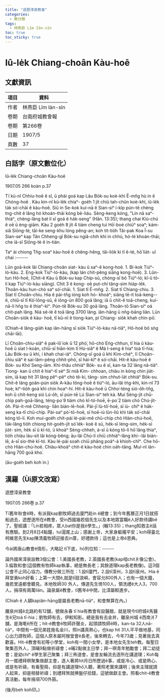 ```yaml
---
title: "遊歷漳泉教會"
categories:
  - 無分類
tags:
  - 林燕臣 Lîm Iàn-sîn
toc: true
toc_sticky: true
---
```


# Iû-le̍k Chiang-choân Kàu-hoē

## 文獻資訊

| 項目 | 資料 |
|---|---|
| 作者 | 林燕臣 Lîm Iàn-sîn |
| 卷期 | 台南府城教會報 |
| 卷期 | 第266卷 |
| 日期 | 1907/5 |
| 頁數 | 37 |

## 白話字（原文數位化）

Iû-le̍k Chiang-choân Kàu-hoē

1907.05 266 koàn p.37

Tī kū-nî Chhiu-hoē ê sî, ū phài goá kap Lâu Bo̍k-su koè-khì Ē-mn̂g hù in ê Chóng-hoē . Kàu kin-nî kū-le̍k chiaⁿ- goe̍h 1 ji̍t chiū tah-chûn koè-khì, iû-le̍k ta̍k só͘-chāi ê kàu-hoē. Siū in Se-kok kuí-nā ê Sian-siⁿ í-ki̍p pún-tē chèng tng-chit ê lâng hó khoán-thāi kóng bē-liáu. Sèng-keng kóng, "Lín nā saⁿ-thiàⁿ, chèng-lâng bat lí sī goá ê ha̍k-seng" (Hān. 13:35); thang chai Kiù-chú ê oē ū èng-giām. Kàu 2 goe̍h 8 ji̍t 4 tiám cheng tuì Hō͘-boé chiūⁿ soaⁿ; kám-siā Siōng-tè, tāi-ke seng-khu lóng pêng-an; koh tit-tio̍h Tâi-pak Koa Î-su Sian-seⁿ kap Tân Chheng-gī Bo̍k-su ngiâ-chih khì in chhù, hó-lé khoán-thāi; che iā-sī Siōng-tè ê in-tián.

Taⁿ ài chiong Tn̂g-soaⁿ kàu-hoē ê chêng-hêng, tāi-lio̍k kì tī ē-té, hō͘ lia̍t- uī chai :------

Lūn goā-kok lâi Chiang-choân siat- kàu ū saⁿ-ê kong-hoē. 1. Bí-kok Tiúⁿ- ló-kàu. 2. Eng-kok Tiúⁿ-ló-kàu, (kap lán chit-pêng siāng kong-hoē). 3. Lûn-tun Hô-hoē, (Chit-ê Kàu ū Bo̍k-su kap Chip-sū, chóng-sī bô Tiúⁿ-ló; kî-û tō-lí kap Tiúⁿ-ló-kàu siāng). Chit 3 ê kong- oē put-chí tâng-sim hia̍p-le̍k. Thoân-kàu hun-chò saⁿ só͘-chāi. 1. Siat tī Ē-mn̂g. 2. Siat tī Chiang-chiu. 3. Siat tī Choân-chiu. Hia ê pài-tn̂g ióng koh hó- khoàⁿ; siāng tē-it toā-keng--ê, chiū-sī tī Kó͘-lōng-sū, ē iông-ún 800 goā lâng; iā ū chi̍t-ê toā-cheng, kuí-nā-lí hn̄g to ē thiaⁿ-kìⁿ. Pún-tē Bo̍k-su 30 goā lâng. Thoân-tō Sian-siⁿ oá chi̍t-pah lâng. Niá sé-lé ê toā lâng 3700 lâng. iân-hāng ū nn̄g-bāng liân. Lūn Choân-sio̍k ê kàu- hoē, tī kū-nî ê tiong-kan, pí Chiang- sio̍k khah chìn-pō͘.

(Chiah-ê lâng-gia̍h kap iân-hāng sī sio̍k Tiúⁿ-ló-kàu nā-tiāⁿ, Hô-hoē bô sǹg chāi-lāi).

Lī Choân-chiu-siâⁿ ê pak-lō͘ iok ū 12 phò͘, hō-chò Eńg-chhun, tī hia ū kàu- hoē ū siat I-koán, chiū-sī hiān-kim tī Hú-siâⁿ ê Má I-seng ê hiaⁿ toà tī-hia; Lâu Bo̍k-su ū khì, i khah chai-iáⁿ. Chóng-sī goá ū khì Kim-chéⁿ, lī Choân- chiu siâⁿ ê sai-lâm-pêng chhit-phò͘, sī hái-kîⁿ ê só͘-chāi. Hit-ê kàu-hoē ê Bo̍k- su Khó͘ Seng-iām. Khí-thâu chhiáⁿ Bo̍k- su ê sî, kan-ta 32 lâng nā-tiāⁿ. Tiong- kan ū chi̍t ê hiaⁿ-tī sèⁿ Si miâ Kim- chhoan, chiàu in kóng chin jia̍t-sim, iā kap hit 31 lâng pêⁿ-pêⁿ chò tē-ki, tâng- sim chhut-la̍t chhiáⁿ Bo̍k-su. Chit-ê lâng goân-pún sio̍k A-kâu tông-hoē ê tiúⁿ-ló, āu-lâi tńg-khì, kin-nî 73 hoè; kìⁿ-tio̍h goá khì chin hoaⁿ-hí. Hit-ê kàu-hoē ū Chho͘-téng sió-o̍h-tn̂g, koh ū chi̍t-keng sió Lú-o̍h, sī pún-tē Lú Sian-siⁿ teh kà. Muí Sèng-ji̍t chū-chi̍p pah-goā-lâng, téng-po͘ 9 tiám chò kî-tó-hoē, ē-po͘ 2 tiám chò Chú-ji̍t-o̍h. Pài-it-mê Chheng- liân bián-lē-hoē. Pài-jī Iù-tô͘-hoē, sī iù- chíⁿ ê ha̍k-seng ka-tī chū-chi̍p. Pài-saⁿ pò͘-tō-hoē, sī hoē-iú lûn-liû khì ta̍k só͘-chāi kóng tō-lí. Koh muí-goe̍h chi̍t-pái lé-pài-mê chū-chi̍p chò Hiàn-chú-hoē, ta̍k-lâng tio̍h chiong hit-goe̍h-ji̍t só͘ le̍k- koè ê sū, he̍k-sī léng-sim, he̍k-sī jia̍t- sim, he̍k sī ū kî-tó, ū khoàⁿ Sèng-chheh, á-sī ū kóng tō-lí hō͘ lâng thiaⁿ, tio̍h chiàu láu-si̍t lâi kóng-bêng; āu-lâi Chú-lí chiū chhiáⁿ-lâng khí--lâi bián-lē, á-sī sio-thè kî-tó. Kàu lé-pài soah chiū phâng poâⁿ-á khioh-chîⁿ. Che hō-chò Hiàn-chú-hoē. Chiàu-khoàⁿ chit-ê kàu-hoē chin oa̍h-tāng. Muí-nî iân-hāng 700 goā kho͘.

(āu-goe̍h beh koh ìn.)

## 漢羅（Ùi原文改寫）

遊歷漳泉教會

1907.05 266卷 p.37

Tī舊年秋會ê時，有派我kap劉牧師過去廈門赴in ê總會；到今年舊曆正月1日就搭船過去，遊歷逐所在ê教會，受in西國幾若個先生以及本地眾當職ê人好款待講bē了。聖經講：「Lín若相疼，眾人bat你是我ê學生。」(翰13:35)；thang知救主ê話有應驗。到2月8日4點鐘，tuì滬尾上山；感謝上帝，大家身軀攏平安；koh得臺北柯維思先生kap陳清義牧師迎接去in厝，好禮款待；這也是上帝ê恩典。

今ài將唐山教會ê情形，大略記 tī下底，hō͘列位知：------

論外國來漳泉設教3個公會：1.美國長老教，2.英國長老教(kap咱chit爿像公會)，3.倫敦和會(這個教有牧師kap執事，總是無長老；其餘道理kap長老教像)。這3個公會不止同心協力。傳教分做三所在：1.設tī廈門，2.設tī漳州，3.設tī泉州。Hia ê拜堂勇koh好看；上第一大間ê,就是tī鼓浪嶼，會容允800外人；也有一個大鐘，幾若里遠都會聽見。本地牧師30 外人，傳道先生倚100人，領洗禮ê大人3，700人。捐項有兩萬liân。論泉屬ê教會，tī舊年ê中間，比漳屬較進步。

(Chiah ê 人額kapiân-hāng是屬長老教nā-tiāⁿ，和會無算在內。)

離泉州城ê北路約有12舖，號做永春 tī hia有教會有設醫館，就是現今tī府城ê馬醫生ê兄toà tī-hia；劉牧師有去，伊較知影。總是我有去金井，離泉州城 ê西南爿7舖，是海墘ê所在；hit-ê教會ê牧師許聲炎，起頭請牧師ê時，kan-ta 32人nā-tiāⁿ，中間有一個兄弟姓施名金川，照in講真熱心，也kap hit 31人平平做地基，同心出力請牧師，這個人原本屬阿猴堂會ê長老，後來轉去，今年73歲；見著我去真歡喜。Hit-ê教會有初等小學堂，koh有一間小女學，是本地女先生teh教。每聖日聚集百外人，頂晡9點做祈禱會；e晡2點做主日學；拜一暝青年勉勵會；拜二幼徒會；是幼chíⁿ ê學生家己聚集；拜三佈道會，是會友輪流去逐所在講道理；Koh每月一擺禮拜暝聚集做獻主會，逐人著將hit月日所歷過ê事，或是冷心、或是熱心、或是有祈禱，有看聖冊，抑是有講道理hō͘人聽，著照老實來講明；後來主理就請人起來，抑是相替祈禱；到禮拜煞就捧盤仔拾錢，這號做獻主會。照看chit-ê教會真活動，每年捐項700外箍。

(後月beh koh印。)
